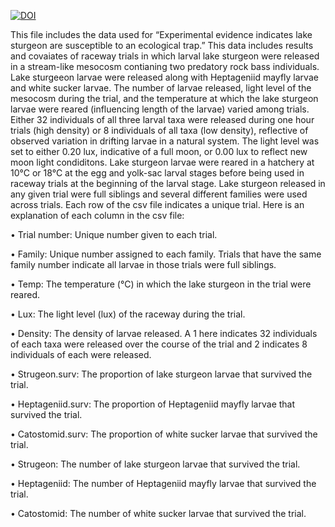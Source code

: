 <a href="https://doi.org/10.5281/zenodo.15793705"><img src="https://zenodo.org/badge/1008452812.svg" alt="DOI"></a>


This file includes the data used for “Experimental evidence indicates lake sturgeon are susceptible to an ecological trap.” This data includes results and covaiates of raceway trials in which larval lake sturgeon were released in a stream-like mesocosm contianing two predatory rock bass individuals. Lake sturgeeon larvae were released along with Heptageniid mayfly larvae and white sucker larvae. The number of larvae released, light level of the mesocosm during the trial, and the temperature at which the lake sturgeon larvae were reared (influencing length of the larvae) varied among trials. Either 32 individuals of all three larval taxa were released during one hour trials (high density) or 8 individuals of all taxa (low density), reflective of observed variation in drifting larvae in a natural system. The light level was set to either 0.20 lux, indicative of a full moon, or 0.00 lux to reflect new moon light condiditons. Lake sturgeon larvae were reared in a hatchery at 10°C or 18°C at the egg and yolk-sac larval stages before being used in raceway trials at the beginning of the larval stage. Lake sturgeon released in any given trial were full siblings and several different families were used across trials. 
Each row of the csv file indicates a unique trial. 
Here is an explanation of each column in the csv file:

•	Trial number: Unique number given to each trial.

•	Family: Unique number assigned to each family. Trials that have the same family number indicate all larvae in those trials were full siblings. 

•	Temp: The temperature (°C) in which the lake sturgeon in the trial were reared.

•	Lux: The light level (lux) of the raceway during the trial. 

•	Density: The density of larvae released. A 1 here indicates 32 individuals of each taxa were released over the course of the trial and 2 indicates 8 individuals of each were released.

•	Strugeon.surv: The proportion of lake sturgeon larvae that survived the trial. 

•	Heptageniid.surv: The proportion of Heptageniid mayfly larvae that survived the trial.

•	Catostomid.surv: The proportion of white sucker larvae that survived the trial.

•	Strugeon: The number of lake sturgeon larvae that survived the trial. 

•	Heptageniid: The number of Heptageniid mayfly larvae that survived the trial.

•	Catostomid: The number of white sucker larvae that survived the trial.


